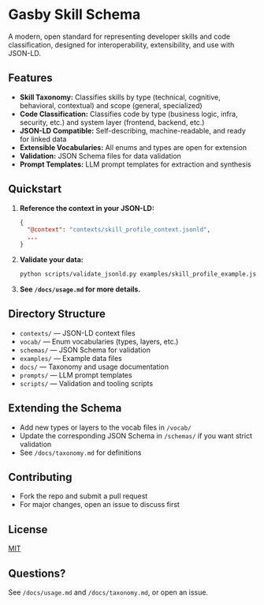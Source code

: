 # Gasby Skill Schema

A modern, open standard for representing developer skills and code classification, designed for interoperability, extensibility, and use with JSON-LD.

## Features

- **Skill Taxonomy:** Classifies skills by type (technical, cognitive, behavioral, contextual) and scope (general, specialized)
- **Code Classification:** Classifies code by type (business logic, infra, security, etc.) and system layer (frontend, backend, etc.)
- **JSON-LD Compatible:** Self-describing, machine-readable, and ready for linked data
- **Extensible Vocabularies:** All enums and types are open for extension
- **Validation:** JSON Schema files for data validation
- **Prompt Templates:** LLM prompt templates for extraction and synthesis

## Quickstart

1. **Reference the context in your JSON-LD:**
   ```json
   {
     "@context": "contexts/skill_profile_context.jsonld",
     ...
   }
   ```

2. **Validate your data:**
   ```bash
   python scripts/validate_jsonld.py examples/skill_profile_example.json schemas/skill_profile.schema.json
   ```

3. **See `/docs/usage.md` for more details.**

## Directory Structure

- `contexts/` — JSON-LD context files
- `vocab/` — Enum vocabularies (types, layers, etc.)
- `schemas/` — JSON Schema for validation
- `examples/` — Example data files
- `docs/` — Taxonomy and usage documentation
- `prompts/` — LLM prompt templates
- `scripts/` — Validation and tooling scripts

## Extending the Schema

- Add new types or layers to the vocab files in `/vocab/`
- Update the corresponding JSON Schema in `/schemas/` if you want strict validation
- See `/docs/taxonomy.md` for definitions

## Contributing

- Fork the repo and submit a pull request
- For major changes, open an issue to discuss first

## License

[MIT](LICENSE)

## Questions?

See `/docs/usage.md` and `/docs/taxonomy.md`, or open an issue. 